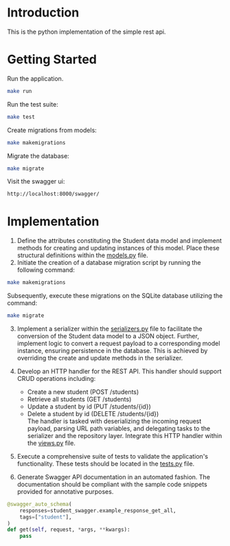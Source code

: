# Introduction
This is the python implementation of the simple rest api.

# Getting Started
Run the application.
```bash
make run
```

Run the test suite:
```bash
make test
```

Create migrations from models:
```bash
make makemigrations
```

Migrate the database:
```bash
make migrate
```

Visit the swagger ui:
```bash
http://localhost:8000/swagger/
```

# Implementation
1. Define the attributes constituting the Student data model and implement methods for creating and updating 
instances of this model. Place these structural definitions within the [models.py](student/models.py) file.
2. Initiate the creation of a database migration script by running the following command:
```bash
make makemigrations
```
Subsequently, execute these migrations on the SQLite database utilizing the command:
```bash
make migrate
```
3. Implement a serializer within the [serializers.py](student/serializer/serializer.py) file to facilitate the 
conversion of the Student data model to a JSON object. Further, implement logic to convert a request payload to a 
corresponding model instance, ensuring persistence in the database. This is achieved by overriding the create and 
update methods in the serializer.
4. Develop an HTTP handler for the REST API. This handler should support CRUD operations including:
    - Create a new student (POST /students)
    - Retrieve all students (GET /students)
    - Update a student by id (PUT /students/{id})
    - Delete a student by id (DELETE /students/{id})   
The handler is tasked with deserializing the incoming request payload, parsing URL path variables, 
and delegating tasks to the serializer and the repository layer. Integrate this HTTP handler within 
the [views.py](student/views.py) file.

5. Execute a comprehensive suite of tests to validate the application's functionality. 
These tests should be located in the [tests.py](student/tests/tests.py) file.
6. Generate Swagger API documentation in an automated fashion. The documentation should be compliant with the sample 
code snippets provided for annotative purposes.

```python
@swagger_auto_schema(
    responses=student_swagger.example_response_get_all,
    tags=["student"],
)
def get(self, request, *args, **kwargs):
    pass
```
